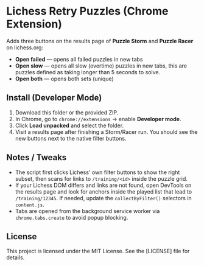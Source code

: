 # Lichess Retry Puzzles (Chrome Extension)

Adds three buttons on the results page of **Puzzle Storm** and **Puzzle Racer** on lichess.org:

- **Open failed** — opens all failed puzzles in new tabs
- **Open slow** — opens all slow (overtime) puzzles in new tabs, this are puzzles defined as taking longer than 5 seconds to solve.
- **Open both** — opens both sets (unique)

## Install (Developer Mode)

1. Download this folder or the provided ZIP.
2. In Chrome, go to `chrome://extensions` → enable **Developer mode**.
3. Click **Load unpacked** and select the folder.
4. Visit a results page after finishing a Storm/Racer run. You should see the new buttons next to the native filter buttons.

## Notes / Tweaks

- The script first clicks Lichess' own filter buttons to show the right subset, then scans for links to `/training/<id>` inside the puzzle grid.
- If your Lichess DOM differs and links are not found, open DevTools on the results page and look for anchors inside the played list that lead to `/training/12345`. If needed, update the `collectByFilter()` selectors in `content.js`.
- Tabs are opened from the background service worker via `chrome.tabs.create` to avoid popup blocking.

## License

This project is licensed under the MIT License. See the [LICENSE] file for details.
